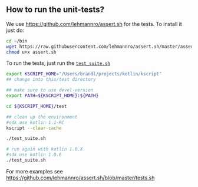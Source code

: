 ## How to run the unit-tests?


We use https://github.com/lehmannro/assert.sh for the tests. To install it just do:


```bash
cd ~/bin
wget https://raw.githubusercontent.com/lehmannro/assert.sh/master/assert.sh
chmod u+x assert.sh
```




To run the tests, just run the [`test_suite.sh`](test_suite.sh)
```bash
export KSCRIPT_HOME="/Users/brandl/projects/kotlin/kscript"
## change into this/test directory

## make sure to use devel-version
export PATH=${KSCRIPT_HOME}:${PATH}

cd ${KSCRIPT_HOME}/test

## clean up the environment
#sdk use kotlin 1.1-RC
kscript --clear-cache

./test_suite.sh

# run again with kotlin 1.0.X
#sdk use kotlin 1.0.6
./test_suite.sh


```


For more examples see https://github.com/lehmannro/assert.sh/blob/master/tests.sh


